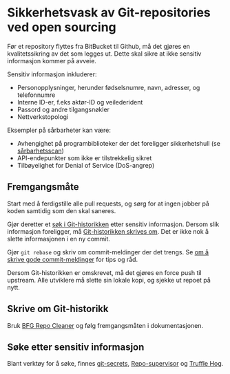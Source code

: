 Sikkerhetsvask av Git-repositories ved open sourcing
====================================================

Før et repository flyttes fra BitBucket til Github, må det gjøres en
kvalitetssikring av det som legges ut. Dette skal sikre at ikke sensitiv
informasjon kommer på avveie.

Sensitiv informasjon inkluderer:

* Personopplysninger, herunder fødselsnumre, navn, adresser, og telefonnumre
* Interne ID-er, f.eks aktør-ID og veilederident
* Passord og andre tilgangsnøkler
* Nettverkstopologi

Eksempler på sårbarheter kan være:

* Avhengighet på programbiblioteker der det foreligger sikkerhetshull (se [sårbarhetsscan](sårbarhetsscan.md))
* API-endepunkter som ikke er tilstrekkelig sikret
* Tilbøyelighet for Denial of Service (DoS-angrep)


Fremgangsmåte
-------------

Start med å ferdigstille alle pull requests, og sørg for at ingen jobber på
koden samtidig som den skal saneres.

Gjør deretter et
[søk i Git-historikken](#søke-etter-sårbarheter)
etter sensitiv informasjon. Dersom slik informasjon foreligger, må
[Git-historikken skrives om](#skrive-om-git-historikk).
Det er ikke nok å slette informasjonen i en ny commit.

Gjør `git rebase` og skriv om commit-meldinger der det trengs. Se
[om å skrive gode commit-meldinger](https://github.com/navikt/offentlig/blob/master/guider/commit-meldinger.md)
for tips og råd.

Dersom Git-historikken er omskrevet, må det gjøres en force push til upstream.
Alle utviklere må slette sin lokale kopi, og sjekke ut repoet på nytt.


Skrive om Git-historikk
-----------------------

Bruk [BFG Repo Cleaner](https://rtyley.github.io/bfg-repo-cleaner/) og følg
fremgangsmåten i dokumentasjonen.


Søke etter sensitiv informasjon
----------------------

Blant verktøy for å søke, finnes
[git-secrets](https://github.com/awslabs/git-secrets),
[Repo-supervisor](https://github.com/auth0/repo-supervisor) og
[Truffle Hog](https://github.com/dxa4481/truffleHog).
